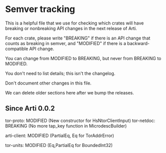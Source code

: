 # Semver tracking

This is a helpful file that we use for checking which crates will have
breaking or nonbreaking API changes in the next release of Arti.

For each crate, please write "BREAKING" if there is an API change that counts
as breaking in semver, and "MODIFIED" if there is a backward-compatible API
change.

You can change from MODIFIED to BREAKING, but never from BREAKING to
MODIFIED.

You don't need to list details; this isn't the changelog.

Don't document other changes in this file.

We can delete older sections here after we bump the releases.


## Since Arti 0.0.2

tor-proto: MODIFIED
  (New constructor for HsNtorClientInput)
tor-netdoc: BREAKING
  (No more tap_key function in MicrodescBuilder)

arti-client: MODIFIED
  (PartialEq, Eq for TorAddrError)

tor-units: MODIFIED
  (Eq,PartialEq for BoundedInt32)
